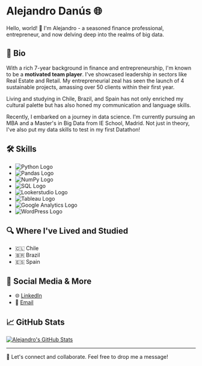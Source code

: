 # Alejandro Danús 🌐

Hello, world! 👋 I'm Alejandro - a seasoned finance professional, entrepreneur, and now delving deep into the realms of big data.

## 📜 Bio

With a rich 7-year background in finance and entrepreneurship, I'm known to be a **motivated team player**. I've showcased leadership in sectors like Real Estate and Retail. My entrepreneurial zeal has seen the launch of 4 sustainable projects, amassing over 50 clients within their first year.

Living and studying in Chile, Brazil, and Spain has not only enriched my cultural palette but has also honed my communication and language skills.

Recently, I embarked on a journey in data science. I'm currently pursuing an MBA and a Master's in Big Data from IE School, Madrid. Not just in theory, I've also put my data skills to test in my first Datathon!

## 🛠 Skills

- ![Python Logo](https://img.shields.io/badge/-Python-3776AB?logo=python&logoColor=white)
- ![Pandas Logo](https://img.shields.io/badge/-Pandas-150458?logo=pandas&logoColor=white)
- ![NumPy Logo](https://img.shields.io/badge/-NumPy-013243?logo=numpy&logoColor=white)
- ![SQL Logo](https://img.shields.io/badge/-SQL-4479A1?logo=sql&logoColor=white)
- ![Lookerstudio Logo](https://img.shields.io/badge/-Lookerstudio-FF6F61?logo=looker&logoColor=white)
- ![Tableau Logo](https://img.shields.io/badge/-Tableau-E97627?logo=tableau&logoColor=white)
- ![Google Analytics Logo](https://img.shields.io/badge/-Google%20Analytics-E37400?logo=google-analytics&logoColor=white)
- ![WordPress Logo](https://img.shields.io/badge/-WordPress-21759B?logo=wordpress&logoColor=white)

## 🔍 Where I've Lived and Studied

- 🇨🇱 Chile
- 🇧🇷 Brazil
- 🇪🇸 Spain

## 🔗 Social Media & More

- 🌐 [LinkedIn](https://www.linkedin.com/in/adanusk/)
- 📧 [Email](mailto:adanusk@gmail.com)

## 📈 GitHub Stats

[![Alejandro's GitHub Stats](https://github-readme-stats.vercel.app/api?username=adanusk)](https://github.com/anuraghazra/github-readme-stats)

---

💼 Let's connect and collaborate. Feel free to drop me a message!


